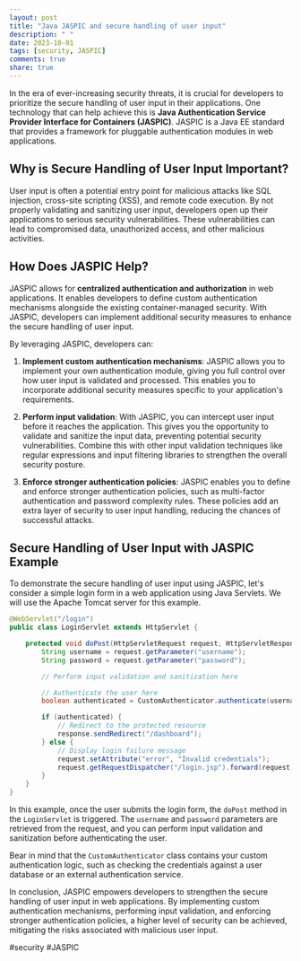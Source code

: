 ```yaml
---
layout: post
title: "Java JASPIC and secure handling of user input"
description: " "
date: 2023-10-01
tags: [security, JASPIC]
comments: true
share: true
---
```


In the era of ever-increasing security threats, it is crucial for developers to prioritize the secure handling of user input in their applications. One technology that can help achieve this is **Java Authentication Service Provider Interface for Containers (JASPIC)**. JASPIC is a Java EE standard that provides a framework for pluggable authentication modules in web applications.

## Why is Secure Handling of User Input Important?

User input is often a potential entry point for malicious attacks like SQL injection, cross-site scripting (XSS), and remote code execution. By not properly validating and sanitizing user input, developers open up their applications to serious security vulnerabilities. These vulnerabilities can lead to compromised data, unauthorized access, and other malicious activities.

## How Does JASPIC Help?

JASPIC allows for **centralized authentication and authorization** in web applications. It enables developers to define custom authentication mechanisms alongside the existing container-managed security. With JASPIC, developers can implement additional security measures to enhance the secure handling of user input.

By leveraging JASPIC, developers can:

1. **Implement custom authentication mechanisms**: JASPIC allows you to implement your own authentication module, giving you full control over how user input is validated and processed. This enables you to incorporate additional security measures specific to your application's requirements.

2. **Perform input validation**: With JASPIC, you can intercept user input before it reaches the application. This gives you the opportunity to validate and sanitize the input data, preventing potential security vulnerabilities. Combine this with other input validation techniques like regular expressions and input filtering libraries to strengthen the overall security posture.

3. **Enforce stronger authentication policies**: JASPIC enables you to define and enforce stronger authentication policies, such as multi-factor authentication and password complexity rules. These policies add an extra layer of security to user input handling, reducing the chances of successful attacks.

## Secure Handling of User Input with JASPIC Example

To demonstrate the secure handling of user input using JASPIC, let's consider a simple login form in a web application using Java Servlets. We will use the Apache Tomcat server for this example.

```java
@WebServlet("/login")
public class LoginServlet extends HttpServlet {

    protected void doPost(HttpServletRequest request, HttpServletResponse response) throws ServletException, IOException {
        String username = request.getParameter("username");
        String password = request.getParameter("password");

        // Perform input validation and sanitization here

        // Authenticate the user here
        boolean authenticated = CustomAuthenticator.authenticate(username, password);

        if (authenticated) {
            // Redirect to the protected resource
            response.sendRedirect("/dashboard");
        } else {
            // Display login failure message
            request.setAttribute("error", "Invalid credentials");
            request.getRequestDispatcher("/login.jsp").forward(request, response);
        }
    }
}
```

In this example, once the user submits the login form, the `doPost` method in the `LoginServlet` is triggered. The `username` and `password` parameters are retrieved from the request, and you can perform input validation and sanitization before authenticating the user.

Bear in mind that the `CustomAuthenticator` class contains your custom authentication logic, such as checking the credentials against a user database or an external authentication service.

In conclusion, JASPIC empowers developers to strengthen the secure handling of user input in web applications. By implementing custom authentication mechanisms, performing input validation, and enforcing stronger authentication policies, a higher level of security can be achieved, mitigating the risks associated with malicious user input.

#security #JASPIC